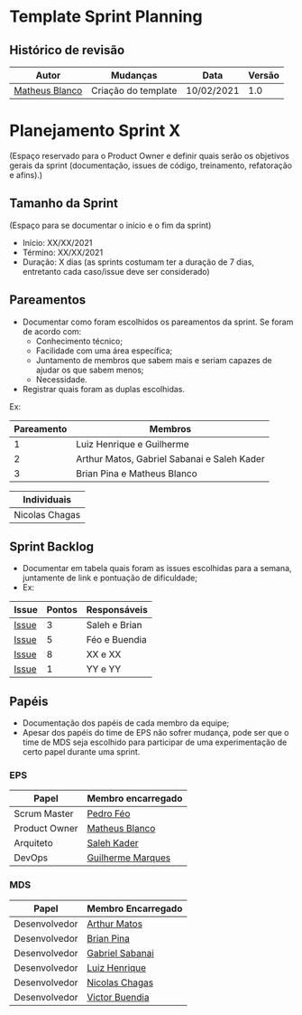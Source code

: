 # Template Sprint Planning

## Histórico de revisão
|Autor|Mudanças|Data|Versão|
|--|--|--|--|
|[Matheus Blanco](https://github.com/MatheusBlanco)|Criação do template|10/02/2021|1.0|

# Planejamento Sprint X

(Espaço reservado para o Product Owner e definir quais serão os objetivos gerais da sprint (documentação, issues de código, treinamento, refatoração e afins).)

## Tamanho da Sprint

(Espaço para se documentar o início e o fim da sprint)

- Início: XX/XX/2021
- Término: XX/XX/2021
- Duração: X dias (as sprints costumam ter a duração de 7 dias, entretanto cada caso/issue deve ser considerado)

## Pareamentos

- Documentar como foram escolhidos os pareamentos da sprint. Se foram de acordo com:
    - Conhecimento técnico;
    - Facilidade com uma área específica;
    - Juntamento de membros que sabem mais e seriam capazes de ajudar os que sabem menos;
    - Necessidade.
- Registrar quais foram as duplas escolhidas.

Ex:

|Pareamento|Membros|
|-|-|
|1|Luiz Henrique e Guilherme|
|2|Arthur Matos, Gabriel Sabanai e Saleh Kader|
|3|Brian Pina e Matheus Blanco|

|Individuais|
|-|
|Nicolas Chagas|

## Sprint Backlog

- Documentar em tabela quais foram as issues escolhidas para a semana, juntamente de link e pontuação de dificuldade;
- Ex:

|Issue|Pontos|Responsáveis|
|--|--|--|
|[Issue](link)|3|Saleh e Brian|
|[Issue](link)|5|Féo e Buendia|
|[Issue](link)|8|XX e XX|
|[Issue](link)|1|YY e YY|

## Papéis

- Documentação dos papéis de cada membro da equipe;
- Apesar dos papéis do time de EPS não sofrer mudança, pode ser que o time de MDS seja escolhido para participar de uma experimentação de certo papel durante uma sprint.

### EPS
|Papel|Membro encarregado|
|--|--|
|Scrum Master|[Pedro Féo](https://github.com/Phe0)|
|Product Owner|[Matheus Blanco](https://github.com/MatheusBlanco)|
|Arquiteto|[Saleh Kader](https://github.com/devsalula)|
|DevOps|[Guilherme Marques](https://github.com/guilhesme23)|

### MDS

|Papel|Membro Encarregado|
|--|--|
|Desenvolvedor|[Arthur Matos](https://github.com/Arthur-Matos)|
|Desenvolvedor|[Brian Pina](https://github.com/DLBrianPina)|
|Desenvolvedor|[Gabriel Sabanai](https://github.com/Sabanai104)|
|Desenvolvedor|[Luiz Henrique](https://github.com/luiz-herique)|
|Desenvolvedor|[Nicolas Chagas](https://github.com/nszchagas)|
|Desenvolvedor|[Victor Buendia](https://github.com/Victor-Buendia)|